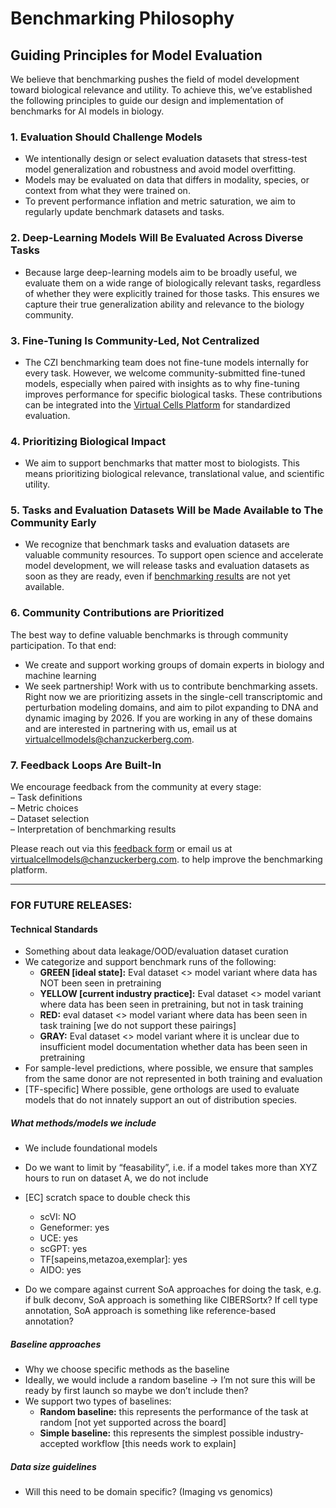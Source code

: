 # Benchmarking Philosophy

## Guiding Principles for Model Evaluation

We believe that benchmarking pushes the field of model development toward biological relevance and utility. To achieve this, we’ve established the following principles to guide our design and implementation of benchmarks for AI models in biology.

### 1. Evaluation Should Challenge Models

- We intentionally design or select evaluation datasets that stress-test model generalization and robustness and avoid model overfitting.
- Models may be evaluated on data that differs in modality, species, or context from what they were trained on.
- To prevent performance inflation and metric saturation, we aim to regularly update benchmark datasets and tasks.

### 2. Deep-Learning Models Will Be Evaluated Across Diverse Tasks

- Because large deep-learning models aim to be broadly useful, we evaluate them on a wide range of biologically relevant tasks, regardless of whether they were explicitly trained for those tasks. This ensures we capture their true generalization ability and relevance to the biology community.

### 3. Fine-Tuning Is Community-Led, Not Centralized

- The CZI benchmarking team does not fine-tune models internally for every task. However, we welcome community-submitted fine-tuned models, especially when paired with insights as to why fine-tuning improves performance for specific biological tasks. These contributions can be integrated into the [Virtual Cells Platform](https://virtualcellmodels.cziscience.com/) for standardized evaluation.

### 4. Prioritizing Biological Impact

- We aim to support benchmarks that matter most to biologists. This means prioritizing biological relevance, translational value, and scientific utility.

### 5. Tasks and Evaluation Datasets Will be Made Available to The Community Early

- We recognize that benchmark tasks and evaluation datasets are valuable community resources. To support open science and accelerate model development, we will release tasks and evaluation datasets as soon as they are ready, even if [benchmarking results](https://virtualcellmodels.cziscience.com/benchmarks) are not yet available.

### 6. Community Contributions are Prioritized

The best way to define valuable benchmarks is through community participation. To that end:

- We create and support working groups of domain experts in biology and machine learning
- We seek partnership! Work with us to contribute benchmarking assets. Right now we are prioritizing assets in the single-cell transcriptomic and perturbation modeling domains, and aim to pilot expanding to DNA and dynamic imaging by 2026. If you are working in any of these domains and are interested in partnering with us, email us at [virtualcellmodels@chanzuckerberg.com](mailto:virtualcellmodels@chanzuckerberg.com). 

### 7. Feedback Loops Are Built-In

We encourage feedback from the community at every stage:  
– Task definitions  
– Metric choices  
– Dataset selection  
– Interpretation of benchmarking results

Please reach out via this [feedback form](https://airtable.com/appd6ZLxfAOLcfNcs/paggB4T2aE2J5kIJs/form?hide_user_id=true&hide_device_id=true&hide_amplitude_id=true&prefill_benchmark_id=cell-clustering&hide_benchmark_id=true) or email us at [virtualcellmodels@chanzuckerberg.com](mailto:virtualcellmodels@chanzuckerberg.com).  to help improve the benchmarking platform.

---

### FOR FUTURE RELEASES: 

#### Technical Standards

- Something about data leakage/OOD/evaluation dataset curation
- We categorize and support benchmark runs of the following:  
    - **GREEN [ideal state]:** Eval dataset <> model variant where data has NOT been seen in pretraining
    - **YELLOW [current industry practice]:** Eval dataset <> model variant where data has been seen in pretraining, but not in task training
    - **RED:** eval dataset <> model variant where data has been seen in task training [we do not support these pairings]
    - **GRAY:** Eval dataset <> model variant where it is unclear due to insufficient model documentation whether data has been seen in pretraining 
- For sample-level predictions, where possible, we ensure that samples from the same donor are not represented in both training and evaluation 
- [TF-specific] Where possible, gene orthologs are used to evaluate models that do not innately support an out of distribution species. 

##### What methods/models we include

- We include foundational models
- Do we want to limit by “feasability”, i.e. if a model takes more than XYZ hours to run on dataset A, we do not include
- [EC] scratch space to double check this
    - scVI: NO
    - Geneformer: yes
    - UCE: yes
    - scGPT: yes
    - TF[sapeins,metazoa,exemplar]: yes
    - AIDO: yes

- Do we compare against current SoA approaches for doing the task, e.g. if bulk deconv, SoA approach is something like CIBERSortx? If cell type annotation, SoA approach is something like reference-based annotation?

##### Baseline approaches

- Why we choose specific methods as the baseline
- Ideally, we would include a random baseline → I’m not sure this will be ready by first launch so maybe we don’t include then?
- We support two types of baselines:
    - **Random baseline:** this represents the performance of the task at random [not yet supported across the board]
    - **Simple baseline:** this represents the simplest possible industry-accepted workflow [this needs work to explain]

##### Data size guidelines 

- Will this need to be domain specific? (Imaging vs genomics)
